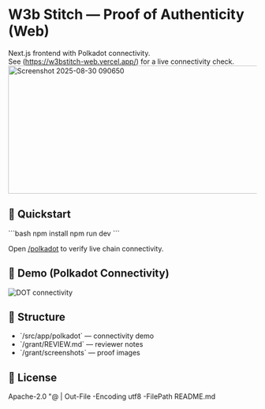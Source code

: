 ﻿# W3b Stitch — Proof of Authenticity (Web)

Next.js frontend with Polkadot connectivity.  
See (https://w3bstitch-web.vercel.app/) for a live connectivity check.
<img width="828" height="260" alt="Screenshot 2025-08-30 090650" src="https://github.com/user-attachments/assets/015fcb4f-90a7-4d3d-b251-a8d3360246e8" />

## 🚀 Quickstart
\`\`\`bash
npm install
npm run dev
\`\`\`

Open [/polkadot](http://localhost:3000/polkadot) to verify live chain connectivity.

## 🔗 Demo (Polkadot Connectivity)
![DOT connectivity](grant/screenshots/polkadot-demo.png)

## 📂 Structure
- \`/src/app/polkadot\` — connectivity demo
- \`/grant/REVIEW.md\` — reviewer notes
- \`/grant/screenshots\` — proof images

## 📜 License
Apache-2.0
"@ | Out-File -Encoding utf8 -FilePath README.md
